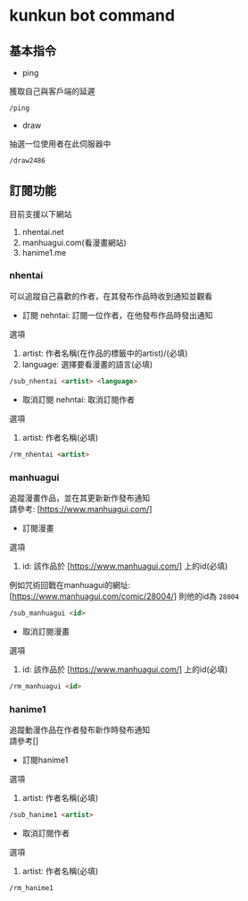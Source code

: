 # kunkun bot command  

## 基本指令

- ping

獲取自己與客戶端的延遲  

```md
/ping
```

- draw

抽選一位使用者在此伺服器中  

```md
/draw2486
```

## 訂閱功能  

目前支援以下網站

1. nhentai.net
2. manhuagui.com(看漫畫網站)
3. hanime1.me

### nhentai

可以追蹤自己喜歡的作者，在其發布作品時收到通知並觀看

- 訂閱 nehntai: 訂閱一位作者，在他發布作品時發出通知

選項

1. artist: 作者名稱(在作品的標籤中的artist)/(必填)
2. language: 選擇要看漫畫的語言(必填)

```md
/sub_nhentai <artist> <language>
```

- 取消訂閱 nehntai: 取消訂閱作者  

選項  

1. artist: 作者名稱(必填)

```md
/rm_nhentai <artist>
```

### manhuagui

追蹤漫畫作品，並在其更新新作發布通知  
請參考: [https://www.manhuagui.com/]  

- 訂閱漫畫

選項

1. id: 該作品於 [https://www.manhuagui.com/] 上的id(必填)

例如咒術回戰在manhuagui的網址: [https://www.manhuagui.com/comic/28004/] 則他的id為 `28004`  

```md
/sub_manhuagui <id>
```

- 取消訂閱漫畫

選項

1. id: 該作品於 [https://www.manhuagui.com/] 上的id(必填)

```md
/rm_manhuagui <id>
```

### hanime1

追蹤動漫作品在作者發布新作時發布通知  
請參考[]  

- 訂閱hanime1

選項

1. artist: 作者名稱(必填)

```md
/sub_hanime1 <artist>
```

- 取消訂閱作者

選項

1. artist: 作者名稱(必填)

```md
/rm_hanime1
```
